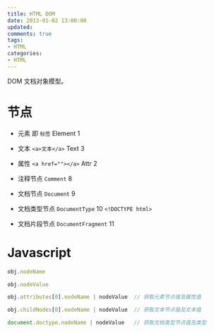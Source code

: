 ```yaml
---
title: HTML DOM
date: 2013-01-02 13:00:00
updated:
comments: true
tags:
- HTML
categories:
- HTML
---
```


DOM 文档对象模型。

<!--more-->

# 节点

* 元素 即 `标签` Element 1

* 文本 `<a>文本</a>` Text 3

* 属性 `<a href=""></a>` Attr 2

* 注释节点 `Comment` 8

* 文档节点 `Document` 9

* 文档类型节点 `DocumentType` 10 `<!DOCTYPE html>`

* 文档片段节点 `DocumentFragment` 11

# Javascript

```js
obj.nodeName

obj.nodeValue

obj.attributes[0].nodeName | nodeValue  // 获取元素节点值及属性值

obj.childNodes[0].nodeName | nodeValue  // 获取文本节点值及文本值

document.doctype.nodeName | nodeValue   // 获取文档类型节点值及类型
```
